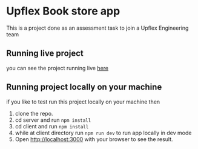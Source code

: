 # Upflex Book store app
This is a project done as an assessment task to join a Upflex Engineering team

## Running live project
you can see the project running live [here](https://upflex-book-store.vercel.app/)

## Running project locally on your machine
if you like to test run this project locally on your machine then

1. clone the repo.
2. cd server and run `npm install`
3. cd client and run `npm install`
3. while at client directory run `npm run dev` to run app locally in dev mode
4. Open [http://localhost:3000](http://localhost:3000) with your browser to see the result.